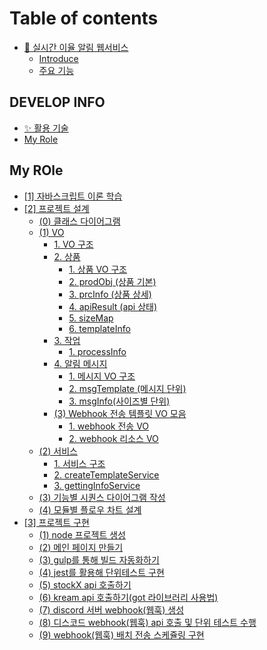 # Table of contents

* [👟 실시간 이율 알림 웹서비스](README.md)
  * [Introduce](readme/introduce.md)
  * [주요 기능](readme/undefined.md)

## DEVELOP INFO

* [✨ 활용 기술](<develop-info/활용 기술.md>)
* [My Role](develop-info/my-role.md)

## My ROle

* [\[1\] 자바스크립트 이론 학습](<my-role/\[1] 자바스크립트 이론 학습.md>)
* [\[2\] 프로젝트 설계](<my-role/\[2] 프로젝트 설계/README.md>)
  * [(0) 클래스 다이어그램](<my-role/\[2] 프로젝트 설계/0.md>)
  * [(1) VO](<my-role/\[2] 프로젝트 설계/(1) VO 설계 및 설계도 작성/README.md>)
    * [1. VO 구조](<my-role/\[2] 프로젝트 설계/(1) VO 설계 및 설계도 작성/1.-vo.md>)
    * [2. 상품](<my-role/\[2] 프로젝트 설계/(1) VO 설계 및 설계도 작성/2./README.md>)
      * [1. 상품 VO 구조](<my-role/\[2] 프로젝트 설계/(1) VO 설계 및 설계도 작성/2./1.-vo.md>)
      * [2. prodObj (상품 기본)](<my-role/\[2] 프로젝트 설계/(1) VO 설계 및 설계도 작성/2./2.-prodobj.md>)
      * [3. prcInfo (상품 상세)](<my-role/\[2] 프로젝트 설계/(1) VO 설계 및 설계도 작성/2./3.-prcinfo.md>)
      * [4. apiResult (api 상태)](<my-role/\[2] 프로젝트 설계/(1) VO 설계 및 설계도 작성/2./4.-apiresult-api.md>)
      * [5. sizeMap](<my-role/\[2] 프로젝트 설계/(1) VO 설계 및 설계도 작성/2./5.-sizemap.md>)
      * [6. templateInfo](<my-role/\[2] 프로젝트 설계/(1) VO 설계 및 설계도 작성/2./6.-templateinfo.md>)
    * [3. 작업](<my-role/\[2] 프로젝트 설계/(1) VO 설계 및 설계도 작성/3./README.md>)
      * [1. processInfo](<my-role/\[2] 프로젝트 설계/(1) VO 설계 및 설계도 작성/3./1.-processinfo.md>)
    * [4. 알림 메시지](<my-role/\[2] 프로젝트 설계/(1) VO 설계 및 설계도 작성/4./README.md>)
      * [1. 메시지 VO 구조](<my-role/\[2] 프로젝트 설계/(1) VO 설계 및 설계도 작성/4./1.-vo.md>)
      * [2. msgTemplate (메시지 단위)](<my-role/\[2] 프로젝트 설계/(1) VO 설계 및 설계도 작성/4./2.-msgtemplate.md>)
      * [3. msgInfo(사이즈별 단위)](<my-role/\[2] 프로젝트 설계/(1) VO 설계 및 설계도 작성/4./3.-msginfo.md>)
    * [(3) Webhook 전송 템플릿 VO 모음](<my-role/\[2] 프로젝트 설계/(1) VO 설계 및 설계도 작성/3-webhook-vo/README.md>)
      * [1.  webhook 전송 VO](<my-role/\[2] 프로젝트 설계/(1) VO 설계 및 설계도 작성/3-webhook-vo/1.-webhook-vo.md>)
      * [2. webhook 리소스 VO](<my-role/\[2] 프로젝트 설계/(1) VO 설계 및 설계도 작성/3-webhook-vo/2.-webhook-vo.md>)
  * [(2) 서비스](<my-role/\[2] 프로젝트 설계/(2) 서비스 레이어 모듈화/README.md>)
    * [1. 서비스 구조](<my-role/\[2] 프로젝트 설계/(2) 서비스 레이어 모듈화/1..md>)
    * [2. createTemplateService](<my-role/\[2] 프로젝트 설계/(2) 서비스 레이어 모듈화/2.-createtemplateservice.md>)
    * [3. gettingInfoService](<my-role/\[2] 프로젝트 설계/(2) 서비스 레이어 모듈화/3.-gettinginfoservice.md>)
  * [(3) 기능별 시퀀스 다이어그램 작성](<my-role/\[2] 프로젝트 설계/(3) 기능별 시퀀스 다이어그램 작성.md>)
  * [(4) 모듈별 플로우 차트 설계](<my-role/\[2] 프로젝트 설계/(4) 모듈별 플로우 차트 설계.md>)
* [\[3\] 프로젝트 구현](<my-role/\[3] 프로젝트 구현/README.md>)
  * [(1) node 프로젝트 생성](<my-role/\[3] 프로젝트 구현/(1) node 프로젝트 생성.md>)
  * [(2) 메인 페이지 만들기](<my-role/\[3] 프로젝트 구현/(2) bootstrap5 활용해 간단한 ejs 화면 구현.md>)
  * [(3) gulp를 통해 빌드 자동화하기](<my-role/\[3] 프로젝트 구현/(3) gulp를 활용해 프로젝트 띄우기.md>)
  * [(4) jest를 활용해 단위테스트 구현](<my-role/\[3] 프로젝트 구현/(4) jest를 활용해 단위테스트 구현.md>)
  * [(5) stockX api 호출하기](<my-role/\[3] 프로젝트 구현/(5) stockX api 호출과 단위 테스트 구현.md>)
  * [(6) kream api 호출하기(got 라이브러리 사용법)](<my-role/\[3] 프로젝트 구현/(6) kream api 통신 단위 테스트 구현(got 라이브러리 사용법).md>)
  * [(7) discord 서버 webhook(웹훅) 생성](<my-role/\[3] 프로젝트 구현/(7) discord 서버 webhook(웹훅) 생성.md>)
  * [(8) 디스코드 webhook(웹훅) api 호출 및 단위 테스트 수행](<my-role/\[3] 프로젝트 구현/(8) 디스코드 webhook(웹훅) api 호출 및 단위 테스트 수행.md>)
  * [(9) webhook(웹훅) 배치 전송 스케쥴링 구현](<my-role/\[3] 프로젝트 구현/(9) webhook(웹훅) 배치 전송 스케쥴링 구현.md>)

